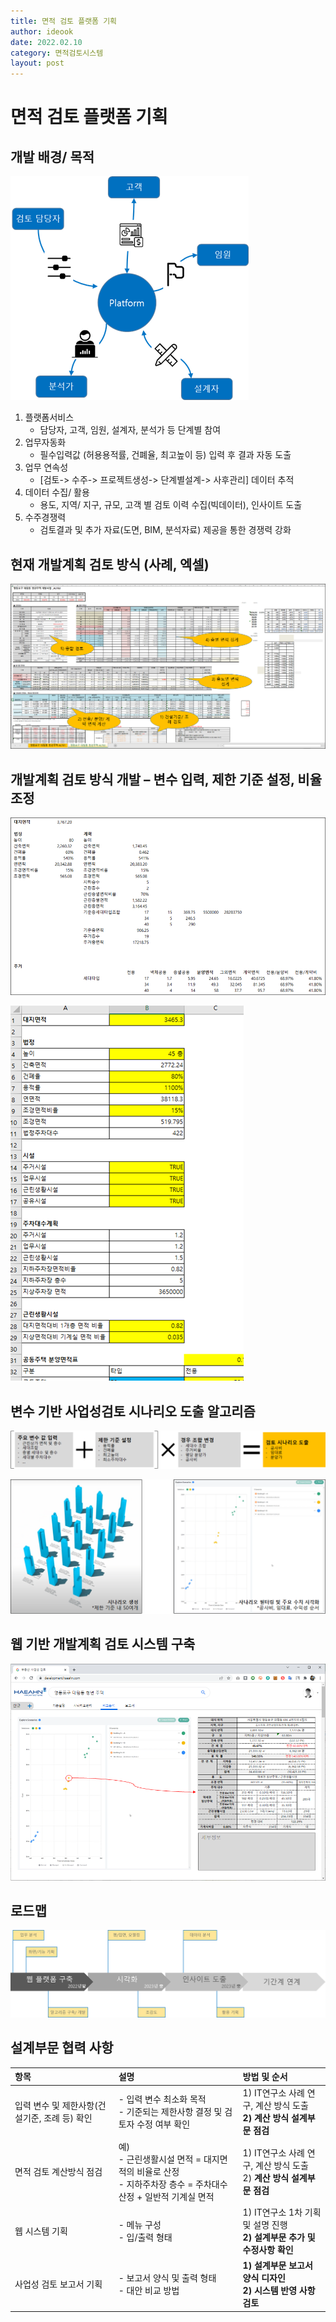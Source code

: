 ```yaml
---
title: 면적 검토 플랫폼 기획
author: ideook
date: 2022.02.10
category: 면적검토시스템
layout: post
---
```


# 면적 검토 플랫폼 기획
## 개발 배경/ 목적
![](/images/2022-02-16-13-47-51.png)
1. 플랫폼서비스
   - 담당자, 고객, 임원, 설계자, 분석가 등 단계별 참여
2. 업무자동화
   - 필수입력값 (허용용적률, 건폐율, 최고높이 등) 입력 후 결과 자동 도출
3. 업무 연속성
   - [검토-> 수주-> 프로젝트생성-> 단계별설계-> 사후관리] 데이터 추적 
4. 데이터 수집/ 활용
   - 용도, 지역/ 지구, 규모, 고객 별 검토 이력 수집(빅데이터), 인사이트 도출 
5. 수주경쟁력 
   - 검토결과 및 추가 자료(도면, BIM, 분석자료) 제공을 통한 경쟁력 강화

## 현재 개발계획 검토 방식 (사례, 엑셀)
![](/images/2022-02-10-10-21-32.png)

## 개발계획 검토 방식 개발 – 변수 입력, 제한 기준 설정, 비율 조정
![](/images/2022-02-10-10-21-52.png)

![](/images/2022-02-16-13-49-55.png)

## 변수 기반 사업성검토 시나리오 도출 알고리즘
![](/images/2022-02-10-10-22-07.png)

![](/images/2022-02-10-10-22-17.png)

## 웹 기반 개발계획 검토 시스템 구축
![](/images/2022-02-10-10-22-36.png)

## 로드맵
![](/images/2022-02-16-13-50-25.png)

## 설계부문 협력 사항
| 항목 | 설명 | 방법 및 순서 |
|:---|:---|:---|
| 입력 변수 및 제한사항(건설기준, 조례 등) 확인  | - 입력 변수 최소화 목적<br>- 기준되는 제한사항 결정 및 검토자 수정 여부 확인  | 1) IT연구소 사례 연구, 계산 방식 도출<br>**2) 계산 방식 설계부문 점검**  |
| 면적 검토 계산방식 점검|예)<br>- 근린생활시설 면적 = 대지면적의 비율로 산정<br>- 지하주차장 층수 = 주차대수 산정 + 일반적 기계실 면적  | 1) IT연구소 사례 연구, 계산 방식 도출<br>2) **계산 방식 설계부문 점검**  | 1) IT연구소 사례 연구, 계산 방식 도출<br>**2) 계산 방식 설계부문 점검**  |
| 웹 시스템 기획  | - 메뉴 구성<br>- 입/출력 형태  | 1) IT연구소 1차 기획 및 설명 진행<br>**2) 설계부문 추가 및 수정사항 확인**  |
| 사업성 검토 보고서 기획  | - 보고서 양식 및 출력 형태<br>- 대안 비교 방법  | **1) 설계부문 보고서 양식 디자인<br>2) 시스템 반영 사항 검토**  |